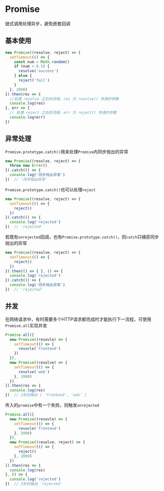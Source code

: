 # Promise
链式调用处理异步，避免嵌套回调

## 基本使用
```javascript
new Promise((resolve, reject) => {
  setTimeout(() => {
    const num = Math.random()
    if (num > 0.5) {
      resolve('success')
    } else {
      reject('fail')
    }
  }, 2000)
}).then(res => {
  //处理 resolve 之后的流程，res 为 resolve() 传递的参数
  console.log(res)
}, err => {
  // 处理 reject 之后的流程，err 为 reject() 传递的参数
  console.log(err)
})
```

## 异常处理
`Promise.prototype.catch()`用来处理`Promise`内同步抛出的异常
```javascript
new Promise((resolve, reject) => {
  throw new Error()
}).catch(() => {
  console.log('同步抛出异常')
})  // '同步抛出异常'
```
`Promise.prototype.catch()`也可以处理`reject`
```javascript
new Promise((resolve, reject) => {
  setTimeout(() => {
    reject()
  })
}).catch(() => {
  console.log('rejected')
})  // 'rejected'
```
若既有`onrejected`回调，也有`Promise.prototype.catch()`，则`catch`只捕获同步抛出的异常
```javascript
new Promise((resolve, reject) => {
  setTimeout(() => {
    reject()
  })
}).then(() => { }, () => {
  console.log('rejected')
}).catch(() => {
  console.log('同步抛出异常')
})  // 'rejected'
```

## 并发
在网络请求中，有时需要多个HTTP请求都完成时才能执行下一流程，可使用`Promise.all`实现并发
```javascript
Promise.all([
  new Promise((resovle) => {
    setTimeout(() => {
      resovle('frontend')
    })
  }),
  new Promise((resolve) => {
    setTimeout(() => {
      resolve('web')
    }, 2000)
  })
]).then(res => {
  console.log(res)
})  // 2秒后输出 [ 'frontend', 'web' ]
```
传入的`promise`中有一个失败，则触发`onrejected`
```javascript
Promise.all([
  new Promise((resovle) => {
    setTimeout(() => {
      resovle('frontend')
    }, 5000)
  }),
  new Promise((resolve, reject) => {
    setTimeout(() => {
      reject()
    }, 2000)
  })
]).then(res => {
  console.log(res)
}, () => {
  console.log('rejected')
})  // 2秒后输出 'rejected'
```
